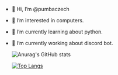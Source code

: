 - 👋 Hi, I’m @pumbaczech
- 👀 I’m interested in computers.
- 🌱 I’m currently learning about python.
- 🌱 I’m currently working about discord bot.

  ![Anurag's GitHub stats](https://github-readme-stats.vercel.app/api?username=pumbaczech&show_icons=true&theme=dark)


  [![Top Langs](https://github-readme-stats.vercel.app/api/top-langs/?username=pumbaczech&layout=compact)](https://github.com/anuraghazra/github-readme-stats)



